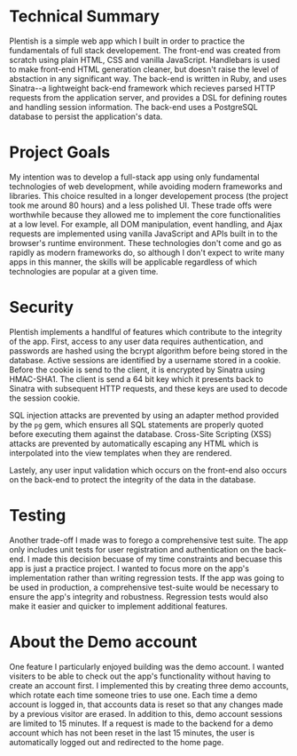 # Technical Summary

Plentish is a simple web app which I built in order to practice the fundamentals of full stack developement. The front-end was created from scratch using plain HTML, CSS and vanilla JavaScript. Handlebars is used to make front-end HTML generation cleaner, but doesn't raise the level of abstaction in any significant way. The back-end is written in Ruby, and uses Sinatra--a lightweight back-end framework which recieves parsed HTTP requests from the application server, and provides a DSL for defining routes and handling session information. The back-end uses a PostgreSQL database to persist the application's data.

# Project Goals

My intention was to develop a full-stack app using only fundamental technologies of web development, while avoiding modern frameworks and libraries. This choice resulted in a longer developement process (the project took me around 80 hours) and a less polished UI. These trade offs were worthwhile because they allowed me to implement the core functionalities at a low level. For example, all DOM manipulation, event handling, and Ajax requests are implemented using vanilla JavaScript and APIs built in to the browser's runtime environment. These technologies don't come and go as rapidly as modern frameworks do, so although I don't expect to write many apps in this manner, the skills will be applicable regardless of which technologies are popular at a given time.

# Security

Plentish implements a handlful of features which contribute to the integrity of the app. First, access to any user data requires authentication, and passwords are hashed using the bcrypt algorithm before being stored in the database. Active sessions are identified by a username stored in a cookie. Before the cookie is send to the client, it is encrypted by Sinatra using HMAC-SHA1. The client is send a 64 bit key which it presents back to Sinatra with subsequent HTTP requests, and these keys are used to decode the session cookie. 

SQL injection attacks are prevented by using an adapter method provided by the `pg` gem, which ensures all SQL statements are properly quoted before executing them against the database. Cross-Site Scripting (XSS) attacks are prevented by automatically escaping any HTML which is interpolated into the view templates when they are rendered.

Lastely, any user input validation which occurs on the front-end also occurs on the back-end to protect the integrity of the data in the database.

# Testing

Another trade-off I made was to forego a comprehensive test suite. The app only includes unit tests for user registration and authentication on the back-end. I made this decision becuase of my time constraints and becuase this app is just a practice project. I wanted to focus more on the app's implementation rather than writing regression tests. If the app was going to be used in production, a comprehensive test-suite would be necessary to ensure the app's integrity and robustness. Regression tests would also make it easier and quicker to implement additional features.

# About the Demo account

One feature I particularly enjoyed building was the demo account. I wanted visiters to be able to check out the app's functionality without having to create an account first. I implemented this by creating three demo accounts, which rotate each time someone tries to use one. Each time a demo account is logged in, that accounts data is reset so that any changes made by a previous visitor are erased. In addition to this, demo account sessions are limited to 15 minutes. If a request is made to the backend for a demo account which has not been reset in the last 15 minutes, the user is automatically logged out and redirected to the home page.
